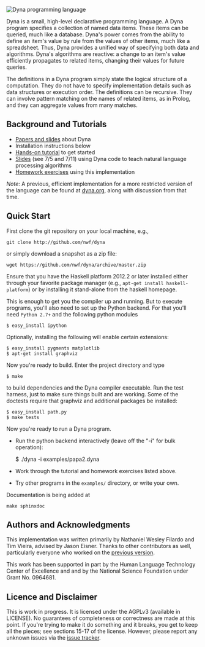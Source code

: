 ![Dyna programming language](https://raw.github.com/nwf/dyna/master/docs/sphinx/_static/simple_dyna_logo_horiz.png)

Dyna is a small, high-level declarative programming language. A Dyna
program specifies a collection of named data items.  These items can
be queried, much like a database. Dyna's power comes from the ability
to define an item's value by rule from the values of other items, much
like a spreadsheet.  Thus, Dyna provides a unified way of specifying
both data and algorithms. Dyna's algorithms are reactive: a change to
an item's value efficiently propagates to related items, changing
their values for future queries.

The definitions in a Dyna program simply state the logical structure
of a computation.  They do not have to specify implementation details
such as data structures or execution order.  The definitions can be
recursive.  They can involve pattern matching on the names of related
items, as in Prolog, and they can aggregate values from many matches.

Background and Tutorials
------------------------

* [Papers and slides](http://cs.jhu.edu/~jason/papers/#Dyna) about Dyna
* Installation instructions below
* [Hands-on tutorial](http://cs.jhu.edu/~darcey/dyna-tutorial.pdf) to get started 
* [Slides](http://cs.jhu.edu/~jason/licl/) (see 7/5 and 7/11) using Dyna code to teach natural language processing algorithms 
* [Homework exercises](http://cs.jhu.edu/~jason/licl/hw3/hw3.pdf) using this implementation

*Note*: A previous, efficient implementation for a more restricted version of the language can be found at [dyna.org](http://dyna.org), along with discussion from that time.

Quick Start
-----------

First clone the git repository on your local machine, e.g.,

    git clone http://github.com/nwf/dyna

or simply download a snapshot as a zip file:

    wget https://github.com/nwf/dyna/archive/master.zip

Ensure that you have the Haskell platform 2012.2 or later installed
either through your favorite package manager (e.g., `apt-get install
haskell-platform`) or by installing it stand-alone from the haskell homepage.

This is enough to get you the compiler up and running. But to execute
programs, you'll also need to set up the Python backend. For that
you'll need `Python 2.7+` and the following python modules

    $ easy_install ipython

Optionally, installing the following will enable certain extensions:

    $ easy_install pygments matplotlib
    $ apt-get install graphviz

Now you're ready to build.  Enter the project directory and type

    $ make

to build dependencies and the Dyna compiler executable.  Run the test
harness, just to make sure things built and are working.  Some of the
doctests require that graphviz and additional packages be installed:

    $ easy_install path.py
    $ make tests

Now you're ready to run a Dyna program. 

* Run the python backend interactively (leave off the "-i" for bulk operation):

    $ ./dyna -i examples/papa2.dyna

* Work through the tutorial and homework exercises listed above.

* Try other programs in the `examples/` directory, or write your own.

Documentation is being added at

    make sphinxdoc

Authors and Acknowledgments
---------------------------

This implementation was written primarily by Nathaniel Wesley Filardo
and Tim Vieira, advised by Jason Eisner.  Thanks to other contributors
as well, particularly everyone who worked on the [previous
version](http://dyna.org).  

This work has been supported in part by the Human Language Technology
Center of Excellence and and by the National Science Foundation under
Grant No. 0964681.

Licence and Disclaimer
----------------------

This is work in progress.  It is licensed under the AGPLv3 (available
in LICENSE).  No guarantees of completeness or correctness are made at
this point.  If you're trying to make it do something and it breaks,
you get to keep all the pieces; see sections 15-17 of the license.
However, please report any unknown issues via the [issue
tracker](https://github.com/nwf/dyna/issues).
